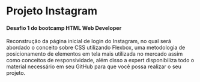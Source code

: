 # Projeto Instagram



#### Desafio 1 do bootcamp  HTML Web Developer

Reconstrução da página inicial de  login do Instagram, no qual será abordado o conceito sobre CSS  utilizando Flexbox, uma metodologia de posicionamento de elementos em  tela mais utilizada no mercado assim como conceitos de responsividade,  além disso a expert disponibiliza todo o material necessário em seu  GitHub para que você possa realizar o seu projeto.

